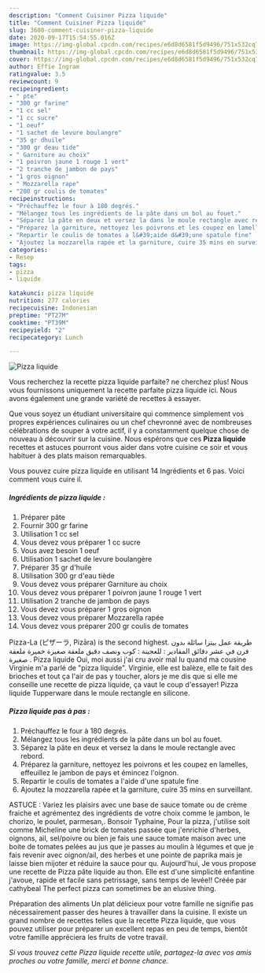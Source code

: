 ```yaml
---
description: "Comment Cuisiner Pizza liquide"
title: "Comment Cuisiner Pizza liquide"
slug: 3600-comment-cuisiner-pizza-liquide
date: 2020-09-17T15:54:55.016Z
image: https://img-global.cpcdn.com/recipes/e6d8d6581f5d9496/751x532cq70/pizza-liquide-photo-principale-de-la-recette.jpg
thumbnail: https://img-global.cpcdn.com/recipes/e6d8d6581f5d9496/751x532cq70/pizza-liquide-photo-principale-de-la-recette.jpg
cover: https://img-global.cpcdn.com/recipes/e6d8d6581f5d9496/751x532cq70/pizza-liquide-photo-principale-de-la-recette.jpg
author: Effie Ingram
ratingvalue: 3.5
reviewcount: 9
recipeingredient:
- " pte"
- "300 gr farine"
- "1 cc sel"
- "1 cc sucre"
- "1 oeuf"
- "1 sachet de levure boulangre"
- "35 gr dhuile"
- "300 gr deau tide"
- " Garniture au choix"
- "1 poivron jaune 1 rouge 1 vert"
- "2 tranche de jambon de pays"
- "1 gros oignon"
- " Mozzarella rape"
- "200 gr coulis de tomates"
recipeinstructions:
- "Préchauffez le four à 180 degrés."
- "Mélangez tous les ingrédients de la pâte dans un bol au fouet."
- "Séparez la pâte en deux et versez la dans le moule rectangle avec rebord."
- "Préparez la garniture, nettoyez les poivrons et les coupez en lamelles, effeuillez le jambon de pays et émincez l&#39;oignon."
- "Repartir le coulis de tomates a l&#39;aide d&#39;une spatule fine"
- "Ajoutez la mozzarella rapée et la garniture, cuire 35 mins en surveillant."
categories:
- Resep
tags:
- pizza
- liquide

katakunci: pizza liquide 
nutrition: 277 calories
recipecuisine: Indonesian
preptime: "PT27M"
cooktime: "PT39M"
recipeyield: "2"
recipecategory: Lunch

---
```



![Pizza liquide](https://img-global.cpcdn.com/recipes/e6d8d6581f5d9496/751x532cq70/pizza-liquide-photo-principale-de-la-recette.jpg)

Vous recherchez la recette pizza liquide parfaite? ne cherchez plus! Nous vous fournissons uniquement la recette parfaite pizza liquide ici. Nous avons également une grande variété de recettes à essayer.

Que vous soyez un étudiant universitaire qui commence simplement vos propres expériences culinaires ou un chef chevronné avec de nombreuses célébrations de souper à votre actif, il y a constamment quelque chose de nouveau à découvrir sur la cuisine. Nous espérons que ces <strong> Pizza liquide </strong> recettes et astuces pourront vous aider dans votre cuisine ce soir et vous habituer à des plats maison remarquables.

<!--inarticleads1-->

Vous pouvez cuire pizza liquide en utilisant 14 Ingrédients et 6 pas. Voici comment vous cuire il.

##### Ingrédients de pizza liquide :

1. Préparer  pâte
1. Fournir 300 gr farine
1. Utilisation 1 cc sel
1. Vous devez vous préparer 1 cc sucre
1. Vous avez besoin 1 oeuf
1. Utilisation 1 sachet de levure boulangère
1. Préparer 35 gr d&#39;huile
1. Utilisation 300 gr d&#39;eau tiède
1. Vous devez vous préparer  Garniture au choix
1. Vous devez vous préparer 1 poivron jaune 1 rouge 1 vert
1. Utilisation 2 tranche de jambon de pays
1. Vous devez vous préparer 1 gros oignon
1. Vous devez vous préparer  Mozzarella rapée
1. Vous devez vous préparer 200 gr coulis de tomates


Pizza-La (ピザーラ, Pizāra) is the second highest. طريقة عمل بيتزا سائلة بدون فرن في عشر دقائق المقادير : للعجينة : كوب ونصف دقيق ملعقة صغيرة خميرة ملعقة صغيرة . Pizza liquide Oui, moi aussi j&#39;ai cru avoir mal lu quand ma cousine Virginie m&#39;a parlé de &#34;pizza liquide&#34;. Virginie, elle est balèze, elle te fait des brioches et tout ça l&#39;air de pas y toucher, alors je me dis que si elle me conseille une recette de pizza liquide, ça vaut le coup d&#39;essayer! Pizza liquide Tupperware dans le moule rectangle en silicone. 

<!--inarticleads2-->

##### Pizza liquide pas à pas :

1. Préchauffez le four à 180 degrés.
1. Mélangez tous les ingrédients de la pâte dans un bol au fouet.
1. Séparez la pâte en deux et versez la dans le moule rectangle avec rebord.
1. Préparez la garniture, nettoyez les poivrons et les coupez en lamelles, effeuillez le jambon de pays et émincez l&#39;oignon.
1. Repartir le coulis de tomates a l&#39;aide d&#39;une spatule fine
1. Ajoutez la mozzarella rapée et la garniture, cuire 35 mins en surveillant.


ASTUCE : Variez les plaisirs avec une base de sauce tomate ou de crème fraiche et agrémentez des ingrédients de votre choix comme le jambon, le chorizo, le poulet, parmesan,. Bonsoir Typhaine, Pour la pizza, j&#39;utilise soit comme Micheline une brick de tomates passée que j&#39;enrichie d&#39;herbes, oignons, ail, sel/poivre ou bien je fais une sauce tomate maison avec une boite de tomates pelées au jus que je passes au moulin à légumes et que je fais revenir avec oignon/ail, des herbes et une pointe de paprika mais je laisse bien mijoter et réduire la sauce pour qu. Aujourd&#39;hui, Je vous propose une recette de Pizza pâte liquide au thon. Elle est d&#39;une simplicité enfantine j&#39;avoue, rapide et facile sans petrissage, sans temps de levée!! Créée par cathybeal The perfect pizza can sometimes be an elusive thing. 

<!--inarticleads1-->

<p>
Préparation des aliments Un plat délicieux pour votre famille ne signifie pas nécessairement passer des heures à travailler dans la cuisine. Il existe un grand nombre de recettes telles que la recette Pizza liquide, que vous pouvez utiliser pour préparer un excellent repas en peu de temps, bientôt votre famille appréciera les fruits de votre travail.
</p>

<p>
<i>Si vous trouvez cette Pizza liquide recette utile, partagez-la avec vos amis proches ou votre famille, merci et bonne chance.</i>
</p>
